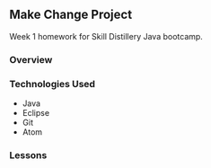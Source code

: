 ## Make Change Project

Week 1 homework for Skill Distillery
Java bootcamp.

### Overview

### Technologies Used
* Java
* Eclipse
* Git
* Atom

### Lessons
